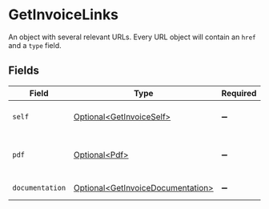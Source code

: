 # GetInvoiceLinks

An object with several relevant URLs. Every URL object will contain an `href` and a `type` field.


## Fields

| Field                                                                                    | Type                                                                                     | Required                                                                                 | Description                                                                              |
| ---------------------------------------------------------------------------------------- | ---------------------------------------------------------------------------------------- | ---------------------------------------------------------------------------------------- | ---------------------------------------------------------------------------------------- |
| `self`                                                                                   | [Optional\<GetInvoiceSelf>](../../models/operations/GetInvoiceSelf.md)                   | :heavy_minus_sign:                                                                       | URL to the current invoice resource.                                                     |
| `pdf`                                                                                    | [Optional\<Pdf>](../../models/operations/Pdf.md)                                         | :heavy_minus_sign:                                                                       | URL to a downloadable PDF of the invoice.                                                |
| `documentation`                                                                          | [Optional\<GetInvoiceDocumentation>](../../models/operations/GetInvoiceDocumentation.md) | :heavy_minus_sign:                                                                       | URL to the API documentation.                                                            |